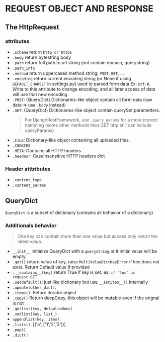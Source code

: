 # REQUEST OBJECT AND RESPONSE

## The HttpRequest
### attributes
- `.scheme` return `http or https`
- `.body` return bytestring body
- `.path` return full path to url string (not contain domain, querystring)
- `.path_info`
- `.method` return uppercased method string: `POST`, `GET`, ...
- `.encoding` return current encoding string (or None if using `DEFAULT_CHARSET` in settings.py) used to parsed form data.Ex: `utf-8`. Write to this attribute to change encoding, and all later access of data will use that new encoding.
- `.POST`: (QueryDict) Dictionaries-like object contain all form data (raw data => use `.body` instead)
- `.GET`: (QueryDict) Dictionaries-like object contain querySet parametters.
    > For DjangoRestFramework, use `.query_params` for a more correct namming (some other methods than GET http still can include queryParams)
- `.FILE`: Dictionary-like object containing all uploaded files.
- `.COOKIES`
- `.META`: Contains all HTTP headers
- `.headesr`: CaseInsensitive HTTP headers dict
 
### Header atttributes
- `.content_type`
- `.content_params`

## QueryDict
`QueryDict` is a subset of dictionary (contains all behavior of a dictionary)
### Additionals behavior
> One key can contain more than one value but access only return the latest value.
- `__init__` initialize QueryDict with a `querystring` or it initial value will be empty
- `.get()` return value of key, raise `MultiValueDictKeyError` if key does not exist. Return Default value if provided
- `.__contains__(key)` return True if key is set. ex: `if "foo" in request.GET`
- `.setdefault()`: just like dictionary but use `__setitem__()` internally
- `.update(other_dict)`: 
- `.items()`: Return iterator object
- `.copy()` Return deepCopy, this object will be mutable even if the orignal is not
- `.getlist(key, default=None)`
- `.setlist(key, list_)`
- `appendlist(key, item)`
- `.lists()`: [('a', ['1','2','3'])]
- `.pop()`
- `.dict()`

